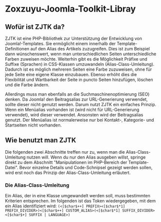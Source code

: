 # Zoxzuyu-Joomla-Toolkit-Libray
## Wofür ist ZJTK da?
ZJTK ist eine PHP-Bibliothek zur Unterstützung der Entwicklung von Joomla!-Templates. Sie ermöglicht einem innerhalb der Template-Definitionen auf den Alias des Artikels zuzugreifen. Dies ist zum Beispiel dann wünschenswert, wenn man unterschiedlichen Seiten unterschiedliche Farben zuweisen möchte. Weiterhin gibt es die Möglichkeit Präfixe und Suffixe (Sprachen) in CSS-Klassen umzuwandeln (Alias-Class-Umleitung). Dadurch ist es möglich mehreren Seiten eine Farbe zuzuweisen, ohne für jede Seite eine eigene Klasse einzubauen. Ebenso erhöht dies die Flexibilität und Wartbarkeit der Seite in puncto Seiten hinzufügen, löschen und die Farbe ändern.

Allerdings muss man ebenfalls an die Suchmaschinenoptimierung (SEO) denken. Da Joomla! den Beitragsalias zur URL-Generierung verwendet, sollte dieser nicht genutzt werden. Darum nutzt ZJTK ein einfaches Prinzip. Wenn ein Menüalias vorhanden ist (wird nicht für URL-Generierung verwendet), wird dieser verwendet. Ansonsten wird der Beitragsalias genutzt. Der Menüalias ist normalerweise nur bei Kontakt-, Kategorie- und Startseiten nicht vorhanden.
## Wie benutzt man ZJTK
Die folgenden zwei Abschnitte treffen nur zu, wenn man die Alias-Class-Umleitung nutzen will. Wenn du nur den Alias ausgeben willst, springe direkt zu dem Abschnitt "Manipulationen im PHP-Bereich der Template-Datei". Bevor einzelne Details und Code-Schnipsel gezeigt werden sollen, wird erst noch das Prinzip der Alias-Class-Umleitung erläutert.
### Die Alias-Class-Umleitung
Ein Alias, der in eine Klasse umgewandelt werden soll, muss bestimmten Kriterien entsprechen. Im folgenden ist das Token wiedergegeben, mit dem ein Alias identifiziert wird:
``
(<[$char$++] PREFIX><[$char$*1] PREFIX_DIVIDER>)<[$char$++] CUSTOM_ALIAS>(<[$char$*1] SUFFIX_DIVIDER><[$char$+] SUFFIX | LANGUAGE>)
``
